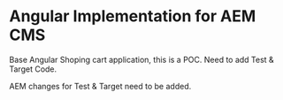 # Angular Implementation for AEM CMS

Base Angular Shoping cart application, this is a POC.
Need to add Test & Target Code.

AEM changes for Test & Target need to be added.